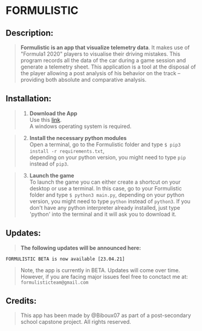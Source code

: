 # FORMULISTIC

## Description:
>**Formulistic is an app that visualize telemetry data**. It makes use of "Formula1 2020" players to visualise their driving mistakes. This program records all the data of the car during a game session and generate a telemetry sheet. This application is a tool at the disposal of the player allowing a post analysis of his behavior on the track – providing both absolute and comparative analysis.

## Installation:
> 1. **Download the App**  
   Use this [link](https://codeload.github.com/Biboux07/FORMULISTIC/zip/main).<br/>A windows operating system is required.

> 2. **Install the necessary python modules**  
    Open a terminal, go to the Formulistic folder and 
    type `$ pip3 install -r requirements.txt`,  
    depending on your python version, you might need to type
    `pip` instead of `pip3`.

> 3. **Launch the game**  
    To launch the game you can either create a shortcut on your desktop or use a terminal. In this case, go to your Formulistic folder and type `$ python3 main.py`, depending on your python version, you might need to type
    `python` instead of `python3`. If you don't have any python interpreter already installed, just type 'python' into the terminal and it will ask you to download it.

## Updates:
>**The following updates will be announced here:**
   
    FORMULISTIC BETA is now available [23.04.21]

>Note, the app is currently in BETA. Updates will come over time. However,  if you are facing major issues feel free to conctact me at: `formulisticteam@gmail.com`

## Credits:
>This app has been made by @Biboux07 as part of a post-secondary school capstone project. All rights reserved.